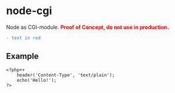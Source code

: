 # node-cgi

   Node as CGI-module. <b style="color: red;">Proof of Concept, do not use in production.</b>

```diff
- text in red
```

## Example

```php++
<?php++
    header('Content-Type', 'text/plain');
    echo('Hello!');
?>
